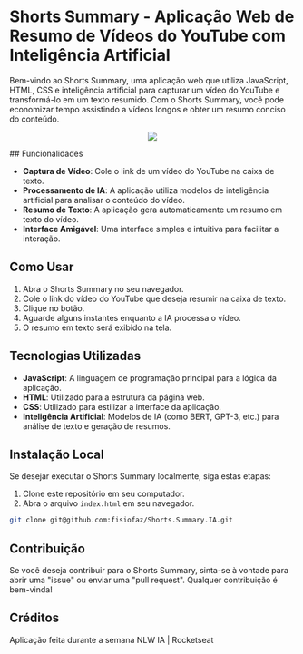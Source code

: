 # Shorts Summary - Aplicação Web de Resumo de Vídeos do YouTube com Inteligência Artificial

Bem-vindo ao Shorts Summary, uma aplicação web que utiliza JavaScript, HTML, CSS e inteligência artificial para capturar um vídeo do YouTube e transformá-lo em um texto resumido. Com o Shorts Summary, você pode economizar tempo assistindo a vídeos longos e obter um resumo conciso do conteúdo.

<p align="center">
  <img src="https://i.imgur.com/4FbayI2.png"/>
</p>
## Funcionalidades

- **Captura de Vídeo**: Cole o link de um vídeo do YouTube na caixa de texto.
- **Processamento de IA**: A aplicação utiliza modelos de inteligência artificial para analisar o conteúdo do vídeo.
- **Resumo de Texto**: A aplicação gera automaticamente um resumo em texto do vídeo.
- **Interface Amigável**: Uma interface simples e intuitiva para facilitar a interação.

## Como Usar

1. Abra o Shorts Summary no seu navegador.
2. Cole o link do vídeo do YouTube que deseja resumir na caixa de texto.
3. Clique no botão.
4. Aguarde alguns instantes enquanto a IA processa o vídeo.
5. O resumo em texto será exibido na tela.

## Tecnologias Utilizadas

- **JavaScript**: A linguagem de programação principal para a lógica da aplicação.
- **HTML**: Utilizado para a estrutura da página web.
- **CSS**: Utilizado para estilizar a interface da aplicação.
- **Inteligência Artificial**: Modelos de IA (como BERT, GPT-3, etc.) para análise de texto e geração de resumos.

## Instalação Local

Se desejar executar o Shorts Summary localmente, siga estas etapas:

1. Clone este repositório em seu computador.
2. Abra o arquivo `index.html` em seu navegador.

```bash
git clone git@github.com:fisiofaz/Shorts.Summary.IA.git
```

## Contribuição
Se você deseja contribuir para o Shorts Summary, sinta-se à vontade para abrir uma "issue" ou enviar uma "pull request". Qualquer contribuição é bem-vinda!

## Créditos 
Aplicação feita durante a semana NLW IA | Rocketseat